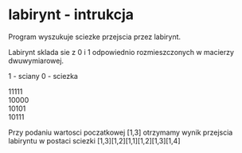 # labirynt - intrukcja
Program wyszukuje sciezke przejscia przez labirynt.

Labirynt sklada sie z 0 i 1 odpowiednio rozmieszczonych w macierzy dwuwymiarowej.

1 - sciany
0 - sciezka

11111<br>
10000<br>
10101<br>
10111<br>

Przy podaniu wartosci poczatkowej [1,3] otrzymamy wynik przejscia labiryntu w postaci sciezki [1,3][1,2][1,1][1,2][1,3][1,4]
